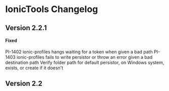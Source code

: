 # IonicTools Changelog

## Version 2.2.1

#### Fixed
PI-1402 ionic-profiles hangs waiting for a token when given a bad path
PI-1403 ionic-profiles fails to write persistor or throw an error given a bad destination path
  Verify folder path for default persistor, on Windows system, exists, or create if it doesn't

## Version 2.2

